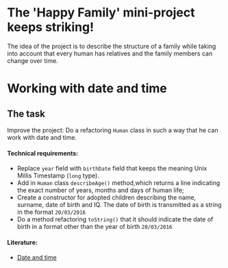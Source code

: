 # The 'Happy Family' mini-project keeps striking!

The idea of the project is to describe the structure of a family while taking into account that every human has relatives and the family members can change over time.

# Working with date and time
## The task

Improve the project: Do a refactoring `Human` class in such a way that he can work with date and time.

#### Technical requirements:
- Replace `year` field with `birthDate` field that keeps the meaning Unix Millis Timestamp (`long` type).
- Add in `Human` class `describeAge()` method,which returns a line indicating the exact number of years, months and days of human life;
- Create a constructor for adopted children describing the name, surname, date of birth and IQ. The date of birth is transmitted as a string in the format `20/03/2016`
- Do a method refactoring `toString()` that it should indicate the date of birth in a format other than the year of birth `20/03/2016`

#### Literature:
- [Date and time](https://www.w3schools.com/java/java_date.asp)
